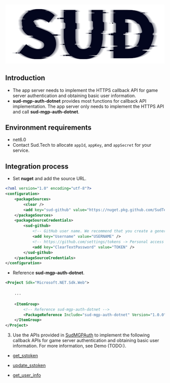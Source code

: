 #

![SUD](../Resource/logo.png)

## Introduction

- The app server needs to implement the HTTPS callback API for game server authentication and obtaining basic user information.
- **sud-mgp-auth-dotnet** provides most functions for callback API implementation. The app server only needs to implement the HTTPS API and call **sud-mgp-auth-dotnet**.

## Environment requirements

- net6.0
- Contact Sud.Tech to allocate `appId`, `appKey`, and `appSecret` for your service.

## Integration process
- Set **nuget** and add the source URL.
```xml
<?xml version="1.0" encoding="utf-8"?>
<configuration>
    <packageSources>
        <clear />
        <add key="sud-github" value="https://nuget.pkg.github.com/SudTechnology/index.json" />
    </packageSources>
    <packageSourceCredentials>
        <sud-github>
            <!-- GitHub user name. We recommend that you create a general company account. -->
            <add key="Username" value="USERNAME" />
            <!-- https://github.com/settings/tokens -> Personal access tokens -->
            <add key="ClearTextPassword" value="TOKEN" />
        </sud-github>
    </packageSourceCredentials>
</configuration>
```

- Reference **sud-mgp-auth-dotnet**.
```xml
<Project Sdk="Microsoft.NET.Sdk.Web">
    
    ...
    
    <ItemGroup>
        <!-- Reference sud-mgp-auth-dotnet -->
        <PackageReference Include="sud-mgp-auth-dotnet" Version="1.0.0"/>
    </ItemGroup>
</Project>
```

3. Use the APIs provided in [SudMGPAuth](SDK/SudMGPAuth-Dotnet.md) to implement the following callback APIs for game server authentication and obtaining basic user information. For more information, see Demo (TODO:). 

- [get_sstoken](./HttpsCallback/get_sstoken.md)

- [update_sstoken](./HttpsCallback/update_sstoken.md)

- [get_user_info](./HttpsCallback/get_user_info.md)

